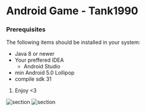 # Android Game - Tank1990

### Prerequisites
The following items should be installed in your system:
* Java 8 or newer
* Your preffered IDEA
  * Android Studio
 * min Android 5.0 Lollipop
 * compile sdk 31
 
 
 1) Enjoy <3
 
 <img alt="section" src="https://imgur.com/7E20okr.png">
 
  <img alt="section" src="https://imgur.com/URDljYH.png">
 
 
 
 
